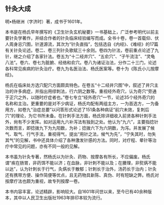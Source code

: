 ## 针灸大成

明•杨继洲（字济时）著，成书于1601年。

本书是在杨氏早年撰写的《卫生针灸玄机秘要》一书基础上，广泛参考明代以前主要针灸学著作，并结合作者的针灸临床经验编写而成。全书十卷，卷一首载仰、伏人周身忌穴图，针道源流，其次为“针灸直指”，包括选自《内经》、《难经》的17篇有关针灸论述。卷二、卷三列针灸歌赋三十余则。卷四为针法，卷前重点论述了九针，继之介绍了各家针法。卷五为“十二经井穴”、“五俞穴”、“子午流注”、“灵龟八法”。卷六、卷七为脏腑、经络和俞穴。卷八为诸证治法，分作二十三门，论述各科常见疾病的针灸治疗。卷九为名医治法、杨氏医案等。卷十为《陈氏小儿按摩经》。

杨氏在临床处方选穴配穴方面颇具特色。在卷五“十二经井穴图”中，叙述了井穴主治的许多病症，并指出用缪刺法，行六阴之数等。重视经外奇穴，认为奇穴“旁通于正穴之外，以随时疗症者也。”卷七专立“经外奇穴”一节，论述35个经外奇穴的名称和主治。更重要的是对不少病证，杨氏均配有两组主方，一为首选方，一为备用方，如卷九“治症总要”以问答形式论述了151条各种病证“前穴未效，复刺后穴”的理论，为它书所未备。在针刺手法方面，杨氏除详细收入前贤各种针刺手法外，尙有不少发挥。如对运用九六补泻法有独到之处。他认为“九六”，主要指捻针次数而言，即捻拨九下为九阳数，为补；捻拨六下为六阴数，为泻。并发展了候气、取气、行气手法，重视得气，提出“用针之法，候气为先”，“宁失其时，勿失其气”的见解，书中还具体介绍了各种激发针感的方法。同时，对疗程、晕针等治疗中常见的问题，亦有不同一般的见解。

本书虽为针灸专著，然杨氏以为针灸、药物、按摩各有所长，不应偏废。杨氏谓“疾在肠胃，非药饵不能以济；在血脉，非针刺不能以及；在腠理，非熨焫不能以达”，认为针刺长于行气，灸焫长于散郁；针刺长于治外，汤药长于治内；针灸还有携带方便、操作简便等优点，且无药物具新陈、真伪、时有短缺之弊。杨氏对按摩疗法也颇为重视，故专列按摩一卷。

本书内容丰富，论述精辟，影响较大。自1601年问世以来，至今已有40余种版本，其中以人民卫生出版社1963年排印本较为流行。
